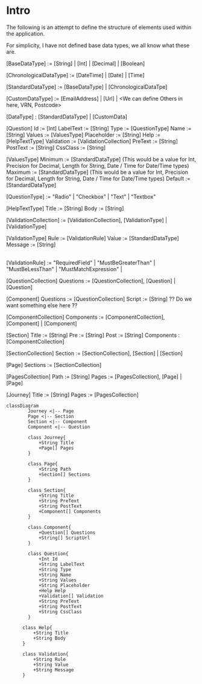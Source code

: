 # Intro

The following is an attempt to define the structure of elements used within the application.

For simplicity, I have not defined base data types, we all know what these are.

[BaseDataType] := [String] | [Int] | [Decimal] | [Boolean]

[ChronologicalDataType] := [DateTime] | [Date] | [Time]

[StandardDataType] := [BaseDataType] | [ChronologicalDataTpe]

[CustomDataType] := [EmailAddress] | [Url] | <We can define Others in here, VRN, Postcode>

[DataType] : [StandardDataType] | [CustomData]

[Question] 
	Id := [Int]
	LabelText := [String]
	Type := [QuestionType]
	Name := [String]
	Values := [ValuesType]
	Placeholder := [String]
	Help := [HelpTextType]
	Validation := [ValidationCollection]
	PreText := [String]
	PostText := [String]
	CssClass := [String]

		
[ValuesType] 
	Minimum := [StandardDataType] (This would be a value for Int, Precision for Decimal, Length for String, Date / Time for Date/Time types) 
	Maximum := [StandardDataType] (This would be a value for Int, Precision for Decimal, Length for String, Date / Time for Date/Time types)
	Default := [StandardDataType] 



[QuestionType]  := "Radio" | "Checkbox" | "Text" | "Textbox"

[HelpTextType] 
	Title := [String]
	Body := [String]



[ValidationCollection] := [ValidationCollection], [ValidationType] | [ValidationType]

[ValidationType] 
    Rule := [ValidationRule]
    Value := [StandardDataType]
    Message := [String]

​	
[ValidationRule] := "RequiredField" | "MustBeGreaterThan" | "MustBeLessThan" | "MustMatchExpression" | <Any others we want to add into here>


[QuestionCollection]
    Questions := [QuestionCollection], [Question] | [Question]


[Component]
    Questions := [QuestionCollection]
    Script := [String]
    ?? Do we want something else here ??

[ComponentCollection]
    Components := [ComponentCollection], [Component] | [Component]


[Section]
    Title := [String]
    Pre := [String]
    Post := [String]
    Components : [ComponentCollection]

[SectionCollection]
    Section := [SectionCollection], [Section] | [Section]

[Page]
    Sections := [SectionCollection]

[PagesCollection]
    Path := [String]
    Pages := [PagesCollection], [Page] | [Page]

[Journey]
    Title := [String]
    Pages := [PagesCollection]


```mermaid
classDiagram
        Journey <|-- Page
        Page <|-- Section
        Section <|-- Component
        Component <|-- Question

        class Journey{
            +String Title
            +Page[] Pages
        }

        class Page{
            +String Path
            +Section[] Sections
        }

        class Section{
            +String Title
            +String PreText
            +String PostText
            +Component[] Components
        }

        class Component{
            +Question[] Questions
            +String[] ScriptUrl
        }

        class Question{
            +Int Id
	        +String LabelText
	        +String Type
	        +String Name
	        +String Values
	        +String Placeholder
	        +Help Help
	        +Validation[] Validation
	        +String PreText
	        +String PostText
	        +String CssClass
        }
      
      class Help{
          +String Title
          +String Body
      }

      class Validation{
          +String Rule
          +String Value
          +String Message
      }
```